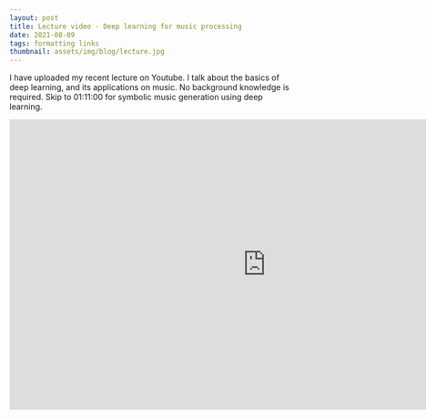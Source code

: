 ```yaml
---
layout: post
title: Lecture video - Deep learning for music processing
date: 2021-08-09
tags: formatting links
thumbnail: assets/img/blog/lecture.jpg
---
```


I have uploaded my recent lecture on Youtube. I talk about the basics of deep learning, and its applications on music. No background knowledge is required. Skip to 01:11:00 for symbolic music generation using deep learning.

<iframe width="900" height="510" src="https://www.youtube.com/embed/UWMX8iy2FL8" title="YouTube video player" frameborder="0" allow="accelerometer; autoplay; clipboard-write; encrypted-media; gyroscope; picture-in-picture; web-share" allowfullscreen></iframe>
